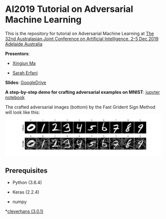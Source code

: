 # AI2019 Tutorial on Adversarial Machine Learning
This is the repository for tutorial on Adversarial Machine Learning at [The 32nd Australasian Joint Conference on Artificial Intelligence, 2-5 Dec 2019 Adelaide Australia](http://nugget.unisa.edu.au/AI2019/index.php#)

**Presentors**: 

* [Xingjun Ma](http://xingjunma.com/) 

* [Sarah Erfani](https://people.eng.unimelb.edu.au/smonazam/)

**Slides**: [GoogleDrive]()

**A step-by-step demo for crafting adversarial examples on MNIST**: [jupyter notebook](demo__adversarial_examples_MNIST.ipynb)

The crafted adversarial images (bottom) by the Fast Grident Sign Method will look like this:
<img src="images/mnist_FGSM_clean_advs.png" width="800">

## Prerequisites
* Python (3.6.4)

* Keras (2.2.4)

* numpy

*[cleverhans (3.0.1)](https://github.com/tensorflow/cleverhans)
